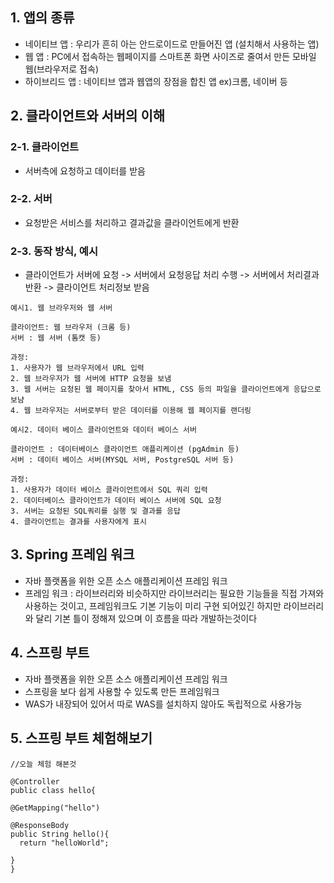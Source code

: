 ## 1. 앱의 종류
+ 네이티브 앱 : 우리가 흔히 아는 안드로이드로 만들어진 앱 (설치해서 사용하는 앱)
+ 웹 앱  : PC에서 접속하는 웹페이지를 스마트폰 화면 사이즈로 줄여서 만든 모바일 웹(브라우저로 접속)
+ 하이브리드 앱 : 네이티브 앱과 웹앱의 장점을 합친 앱 ex)크롬, 네이버 등

## 2. 클라이언트와 서버의 이해

### 2-1. 클라이언트
+ 서버측에 요청하고 데이터를 받음

### 2-2. 서버
+ 요청받은 서비스를 처리하고 결과값을 클라이언트에게 반환

### 2-3. 동작 방식, 예시
+ 클라이언트가 서버에 요청 -> 서버에서 요청응답 처리 수행 -> 서버에서 처리결과 반환 -> 클라이언트 처리정보 받음
```
예시1. 웹 브라우저와 웹 서버

클라이언트: 웹 브라우저 (크롬 등)
서버 : 웹 서버 (톰캣 등)

과정:
1. 사용자가 웹 브라우저에서 URL 입력
2. 웹 브라우저가 웹 서버에 HTTP 요청을 보냄
3. 웹 서버는 요청된 웹 페이지를 찾아서 HTML, CSS 등의 파일을 클라이언트에게 응답으로 보냠
4. 웹 브라우저는 서버로부터 받은 데이터를 이용해 웹 페이지를 랜더링
```
```
예시2. 데이터 베이스 클라이언트와 데이터 베이스 서버

클라이언트 : 데이터베이스 클라이언트 애플리케이션 (pgAdmin 등)
서버 : 데이터 베이스 서버(MYSQL 서버, PostgreSQL 서버 등)

과정:
1. 사용자가 데이터 베이스 클라이언트에서 SQL 쿼리 입력
2. 데이터베이스 클라이언트가 데이터 베이스 서버에 SQL 요청
3. 서버는 요청된 SQL쿼리를 실행 및 결과를 응답
4. 클라이언트는 결과를 사용자에게 표시

```

## 3. Spring 프레임 워크
+ 자바 플랫폼을 위한 오픈 소스 애플리케이션 프레임 워크
+ 프레임 워크 : 라이브러리와 비슷하지만 라이브러리는 필요한 기능들을 직접 가져와 사용하는 것이고, 프레임워크도 기본 기능이 미리 구현 되어있긴 하지만 라이브러리와 달리 기본 틀이 정해져 있으며 이 흐름을 따라 개발하는것이다

## 4. 스프링 부트
+ 자바 플랫폼을 위한 오픈 소스 애플리케이션 프레임 워크
+ 스프링을 보다 쉽게 사용할 수 있도록 만든 프레임워크
+ WAS가 내장되어 있어서 따로 WAS를 설치하지 않아도 독립적으로 사용가능

## 5. 스프링 부트 체험해보기
```
//오늘 체험 해본것

@Controller 
public class hello{

@GetMapping("hello")

@ResponseBody
public String hello(){
  return "helloWorld";

}
}
```





